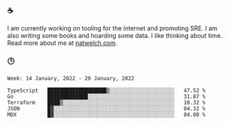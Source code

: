 ### ☕

I am currently working on tooling for the internet and promoting SRE. I am also writing some books and hoarding some data. I like thinking about time. Read more about me at [natwelch.com](https://natwelch.com).

### 🕒

<!--START_SECTION:waka-->
```text
Week: 14 January, 2022 - 20 January, 2022

TypeScript   ███████████████████▒░░░░░░░░░░░░░░░░░░░░░   47.52 % 
Go           █████████████░░░░░░░░░░░░░░░░░░░░░░░░░░░░   31.87 % 
Terraform    ████▒░░░░░░░░░░░░░░░░░░░░░░░░░░░░░░░░░░░░   10.32 % 
JSON         █▓░░░░░░░░░░░░░░░░░░░░░░░░░░░░░░░░░░░░░░░   04.32 % 
MDX          █▓░░░░░░░░░░░░░░░░░░░░░░░░░░░░░░░░░░░░░░░   04.08 % 
```
<!--END_SECTION:waka-->

